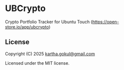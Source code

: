 # UBCrypto

Crypto Portfolio Tracker for Ubuntu Touch (https://open-store.io/app/ubcrypto)

## License

Copyright (C) 2025  kartha.gokul@gmail.com

Licensed under the MIT license.
